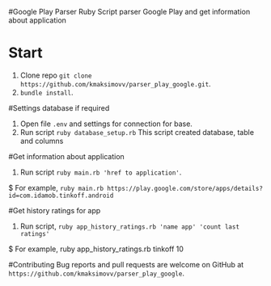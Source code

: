 #Google Play Parser
Ruby Script parser Google Play and get information about application
# Start
1. Clone repo `git clone https://github.com/kmaksimovv/parser_play_google.git`.
2. `bundle install`.

#Settings database if required

1. Open file `.env` and settings for connection for base.
2. Run script `ruby database_setup.rb`
This script created database, table and columns

#Get information about application
1. Run script `ruby main.rb 'href to application'`.
  
  $ For example, `ruby main.rb https://play.google.com/store/apps/details?id=com.idamob.tinkoff.android`

#Get history ratings for app
1. Run script, `ruby app_history_ratings.rb 'name app' 'count last ratings'`

  $ For example, ruby app_history_ratings.rb tinkoff 10

#Contributing
Bug reports and pull requests are welcome on GitHub at `https://github.com/kmaksimovv/parser_play_google`.
